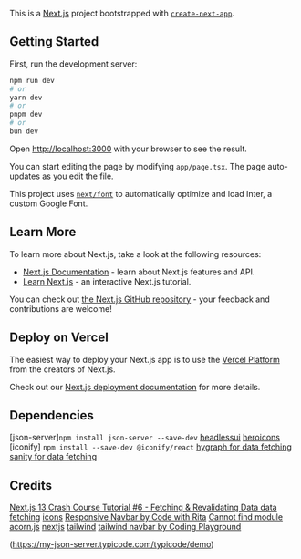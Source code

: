 This is a [Next.js](https://nextjs.org/) project bootstrapped with [`create-next-app`](https://github.com/vercel/next.js/tree/canary/packages/create-next-app).

## Getting Started

First, run the development server:

```bash
npm run dev
# or
yarn dev
# or
pnpm dev
# or
bun dev
```

Open [http://localhost:3000](http://localhost:3000) with your browser to see the result.

You can start editing the page by modifying `app/page.tsx`. The page auto-updates as you edit the file.

This project uses [`next/font`](https://nextjs.org/docs/basic-features/font-optimization) to automatically optimize and load Inter, a custom Google Font.

## Learn More

To learn more about Next.js, take a look at the following resources:

- [Next.js Documentation](https://nextjs.org/docs) - learn about Next.js features and API.
- [Learn Next.js](https://nextjs.org/learn) - an interactive Next.js tutorial.

You can check out [the Next.js GitHub repository](https://github.com/vercel/next.js/) - your feedback and contributions are welcome!

## Deploy on Vercel

The easiest way to deploy your Next.js app is to use the [Vercel Platform](https://vercel.com/new?utm_medium=default-template&filter=next.js&utm_source=create-next-app&utm_campaign=create-next-app-readme) from the creators of Next.js.

Check out our [Next.js deployment documentation](https://nextjs.org/docs/deployment) for more details.

## Dependencies

[json-server]`npm install json-server --save-dev`
[headlessui](https://headlessui.com/react/transition)
[heroicons](https://heroicons.com/)
[iconify] `npm install --save-dev @iconify/react`
[hygraph for data fetching](https://app.hygraph.com/)
[sanity for data fetching](https://github.com/vercel/next.js/tree/canary/examples/cms-sanity)

## Credits

[Next.js 13 Crash Course Tutorial #6 - Fetching & Revalidating Data
](https://www.youtube.com/watch?v=PAXWRgEo7Ns)
[data fetching](https://nextjs.org/docs/pages/building-your-application/data-fetching)
[icons](https://iconify.design/docs/icon-components/react/)
[Responsive Navbar by Code with Rita](https://www.youtube.com/watch?v=EtPRSidpxSU)
[Cannot find module acorn.js](https://stackoverflow.com/questions/73195418/cannot-find-module-acorn-js/73196691#73196691)
[nextjs](https://www.youtube.com/watch?v=zbYBgy_ChGY)
[tailwind](https://tailwindcss.com/docs/responsive-design)
[tailwind navbar by Coding Playground](https://github.com/vlahou89/nextjs-tailwindcss-navbar/blob/main/components/NavBar.jsx)

(https://my-json-server.typicode.com/typicode/demo)
